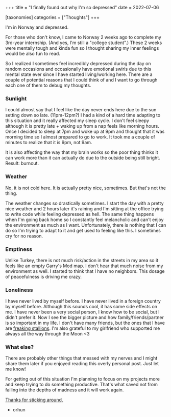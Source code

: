 +++
title = "I finally found out why I'm so depressed"
date = 2022-07-06

[taxonomies]
categories = ["Thoughts"]
+++

I'm in Norway and depressed.

<!-- more -->

For those who don't know, I came to Norway 2 weeks ago to complete my 3rd-year internship. (And yes, I'm still a "college student".) These 2 weeks were mentally tough and kinda fun so I thought sharing my inner feelings would be also fun to read.

So I realized I sometimes feel incredibly depressed during the day on random occasions and occasionally have emotional swirls due to this mental state ever since I have started living/working here. There are a couple of potential reasons that I could think of and I want to go through each one of them to debug my thoughts.

### Sunlight

I could almost say that I feel like the day never ends here due to the sun setting down so late. (11pm-12pm?) I had a kind of a hard time adapting to this situation and it really affected my sleep cycle. I don't feel sleepy although it is pretty late + waking up from a nap feels like morning hours. Once I decided to sleep at 7pm and woke up at 9pm and thought that it was morning time so I almost prepared to go to work. It took me a couple of minutes to realize that it is 9pm, not 9am.

It is also affecting the way that my brain works so the poor thing thinks it can work more than it can actually do due to the outside being still bright. Result: burnout.

### Weather

No, it is not cold here. It is actually pretty nice, sometimes. But that's not the thing.

The weather changes so drastically sometimes. I start the day with a pretty nice weather and 2 hours later it's raining and I'm sitting at the office trying to write code while feeling depressed as hell. The same thing happens when I'm going back home so I constantly feel melancholic and can't enjoy the environment as much as I want. Unfortunately, there is nothing that I can do so I'm trying to adapt to it and get used to feeling like this. I sometimes cry for no reason.

### Emptiness

Unlike Turkey, there is not much risk/action in the streets in my area so it feels like an empty Garry's Mod map. I don't hear that much noise from my environment as well. I started to think that I have no neighbors. This dosage of peacefulness is driving me crazy.

### Loneliness

I have never lived by myself before. I have never lived in a foreign country by myself before. Although this sounds cool, it has some side effects on me. I have never been a very social person, I know how to be social, but I didn't prefer it. Now I see the bigger picture and how family/friends/partner is so important in my life. I don't have many friends, but the ones that I have are [freaking stallions](https://www.youtube.com/watch?v=9tOlTDS10gI). I'm also grateful to my girlfriend who supported me always all the way through the Moon <3

### What else?

There are probably other things that messed with my nerves and I might share them later if you enjoyed reading this overly personal post. Just let me know!

For getting out of this situation I'm planning to focus on my projects more and keep trying to do something productive. That's what saved not from failing into the depths of madness and it will work again.

[Thanks for sticking around](https://www.youtube.com/watch?v=dq_SDNtWHDY),

- orhun
